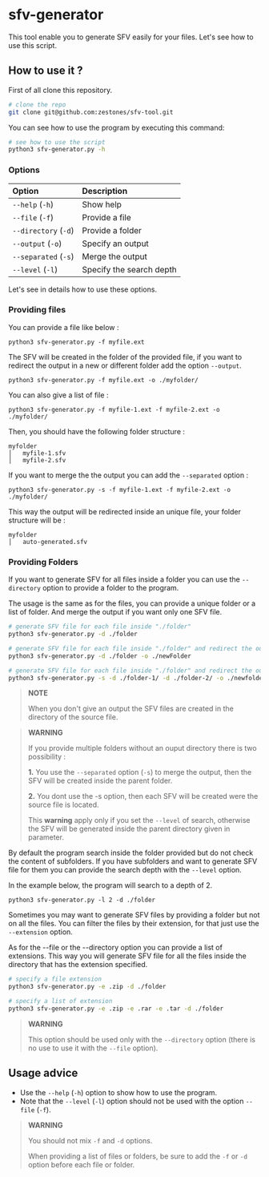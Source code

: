 # sfv-generator

This tool enable you to generate SFV easily for your files. Let's see how to use this script.

## **How to use it ?**

First of all clone this repository.

```bash
# clone the repo
git clone git@github.com:zestones/sfv-tool.git
```

You can see how to use the program by executing this command: 

```bash
# see how to use the script
python3 sfv-generator.py -h 
```

### **Options**

| Option | Description |
| :------------- | :------------- |
| ``--help`` (``-h``)  | Show help  |
| ``--file`` (``-f``)  |  Provide a file |
| ``--directory`` (``-d``)  |  Provide a folder |
| ``--output`` (``-o``)  |  Specify an output |
| ``--separated`` (``-s``)  |  Merge the output |
| ``--level`` (``-l``)  |  Specify the search depth |

Let's see in details how to use these options.

### **Providing files**

You can provide a file like below :

```
python3 sfv-generator.py -f myfile.ext
```

The SFV will be created in the folder of the provided file, if you want to redirect the output in a new or different folder add the option ``--output``.


```
python3 sfv-generator.py -f myfile.ext -o ./myfolder/
```

You can also give a list of file :

```
python3 sfv-generator.py -f myfile-1.ext -f myfile-2.ext -o ./myfolder/
```
Then, you should have the following folder structure :

```
myfolder
│   myfile-1.sfv
│   myfile-2.sfv 
```

If you want to merge the the output you can add the ``--separated`` option :

```
python3 sfv-generator.py -s -f myfile-1.ext -f myfile-2.ext -o ./myfolder/
```
This way the output will be redirected inside an unique file, your folder structure will be :

```
myfolder
│   auto-generated.sfv
```


### **Providing Folders**

If you want to generate SFV for all files inside a folder you can use the ``--directory`` option to provide a folder to the program.

The usage is the same as for the files, you can provide a unique folder or a list of folder. And merge the output if you want only one SFV file.

```bash
# generate SFV file for each file inside "./folder"
python3 sfv-generator.py -d ./folder

# generate SFV file for each file inside "./folder" and redirect the output to "./newFolder"
python3 sfv-generator.py -d ./folder -o ./newFolder

# generate SFV file for each file inside "./folder" and redirect the output to "./newFolder" (the output is merged in a single file)
python3 sfv-generator.py -s -d ./folder-1/ -d ./folder-2/ -o ./newfolder/
```

> **NOTE**  
>
> When you don't give an output the SFV files are created in the directory of the source file. 
> 

> **WARNING**
> 
> If you provide multiple folders without an ouput directory there is two possibility : 
>
> **1.** You use the ``--separated`` option (``-s``) to merge the output, then the SFV will be created inside the parent folder.
>
> **2.** You dont use the -s option, then each SFV will be created were the source file is located.
>
> This **warning** apply only if you set the ``--level`` of search, otherwise the SFV will be generated inside the parent directory given in parameter.   

By default the program search inside the folder provided but do not check the content of subfolders. If you have subfolders and want to generate SFV file for them you can provide the search depth with the ``--level`` option. 

In the example below, the program will search to a depth of 2. 
```
python3 sfv-generator.py -l 2 -d ./folder
```

Sometimes you may want to generate SFV files by providing a folder but not on all the files. You can filter the files by their extension, for that just use the ``--extension`` option.

As for the --file or the --directory option you can provide a list of extensions. This way you will generate SFV file for all the files inside the directory that has the extension specified.

```bash
# specify a file extension
python3 sfv-generator.py -e .zip -d ./folder

# specify a list of extension
python3 sfv-generator.py -e .zip -e .rar -e .tar -d ./folder
```
> **WARNING**  
>
> This option should be used only with the ``--directory`` option (there is no use to use it with the ``--file`` option).


## **Usage advice**
* Use the ``--help`` (``-h``) option to show how to use the program.  
* Note that the ``--level`` (``-l``) option should not be used with the option ``--file`` (``-f``). 
> **WARNING**  
>
> You should not mix ``-f`` and ``-d`` options.
>
>  When providing a list of files or folders, be sure to add the ``-f`` or ``-d`` option before each file or folder.
